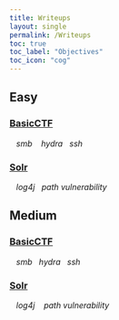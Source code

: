 ```yaml
---
title: Writeups
layout: single
permalink: /Writeups
toc: true
toc_label: "Objectives"
toc_icon: "cog"
---
```


## Easy
### [BasicCTF][BasicCTF]       
&nbsp;&nbsp;&nbsp;_smb_ &nbsp;&nbsp;&nbsp;_hydra_&nbsp;&nbsp;&nbsp;_ssh_
### [Solr][Solr]
&nbsp;&nbsp;&nbsp;_log4j_&nbsp;&nbsp;&nbsp;_path vulnerability_


[BasicCTF]: http://localhost:4000/writeups/basicctf/2021/12/22/basicctf.html
[Solr]: http://localhost:4000/writeups/solr/2021/12/22/solr.html

## Medium
### [BasicCTF][BasicCTF]       
&nbsp;&nbsp;&nbsp;_smb_&nbsp;&nbsp;&nbsp;_hydra_&nbsp;&nbsp;&nbsp;_ssh_
### [Solr][Solr]
&nbsp;&nbsp;&nbsp;_log4j_ &nbsp;&nbsp;&nbsp;_path vulnerability_